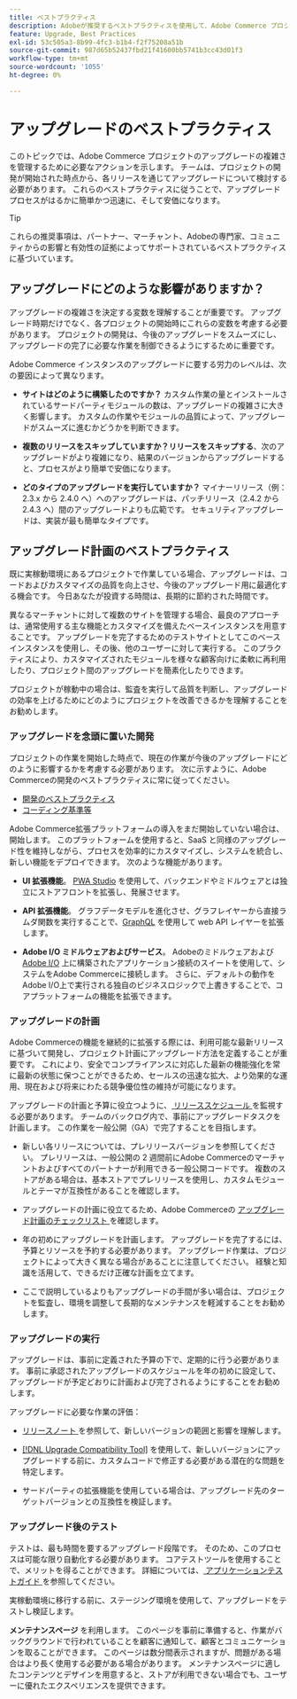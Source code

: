 ```yaml
---
title: ベストプラクティス
description: Adobeが推奨するベストプラクティスを使用して、Adobe Commerce プロジェクトのアップグレードプロセスを管理します。
feature: Upgrade, Best Practices
exl-id: 53c505a3-8b99-4fc3-b1b4-f2f75208a51b
source-git-commit: 987d65b52437fbd21f41600bb5741b3cc43d01f3
workflow-type: tm+mt
source-wordcount: '1055'
ht-degree: 0%

---
```


# アップグレードのベストプラクティス

このトピックでは、Adobe Commerce プロジェクトのアップグレードの複雑さを管理するために必要なアクションを示します。 チームは、プロジェクトの開発が開始された時点から、各リリースを通じてアップグレードについて検討する必要があります。 これらのベストプラクティスに従うことで、アップグレードプロセスがはるかに簡単かつ迅速に、そして安価になります。

>[!TIP]
>
>これらの推奨事項は、パートナー、マーチャント、Adobeの専門家、コミュニティからの影響と有効性の証拠によってサポートされているベストプラクティスに基づいています。

## アップグレードにどのような影響がありますか？

アップグレードの複雑さを決定する変数を理解することが重要です。 アップグレード時期だけでなく、各プロジェクトの開始時にこれらの変数を考慮する必要があります。 プロジェクトの開発は、今後のアップグレードをスムーズにし、アップグレードの完了に必要な作業を制御できるようにするために重要です。

Adobe Commerce インスタンスのアップグレードに要する労力のレベルは、次の要因によって異なります。

- **サイトはどのように構築したのですか？** カスタム作業の量とインストールされているサードパーティモジュールの数は、アップグレードの複雑さに大きく影響します。 カスタムの作業やモジュールの品質によって、アップグレードがスムーズに進むかどうかを判断できます。

- **複数のリリースをスキップしていますか？リリースをスキップする**、次のアップグレードがより複雑になり、結果のバージョンからアップグレードすると、プロセスがより簡単で安価になります。

- **どのタイプのアップグレードを実行していますか？** マイナーリリース（例：2.3.x から 2.4.0 へ）へのアップグレードは、パッチリリース（2.4.2 から 2.4.3 へ）間のアップグレードよりも広範です。 セキュリティアップグレードは、実装が最も簡単なタイプです。

## アップグレード計画のベストプラクティス

既に実稼動環境にあるプロジェクトで作業している場合、アップグレードは、コードおよびカスタマイズの品質を向上させ、今後のアップグレード用に最適化する機会です。 今日あなたが投資する時間は、長期的に節約された時間です。

異なるマーチャントに対して複数のサイトを管理する場合、最良のアプローチは、通常使用する主な機能とカスタマイズを備えたベースインスタンスを用意することです。 アップグレードを完了するためのテストサイトとしてこのベースインスタンスを使用し、その後、他のユーザーに対して実行する。 このプラクティスにより、カスタマイズされたモジュールを様々な顧客向けに柔軟に再利用したり、プロジェクト間のアップグレードを簡素化したりできます。

プロジェクトが稼動中の場合は、監査を実行して品質を判断し、アップグレードの効率を上げるためにどのようにプロジェクトを改善できるかを理解することをお勧めします。

### アップグレードを念頭に置いた開発

プロジェクトの作業を開始した時点で、現在の作業が今後のアップグレードにどのように影響するかを考慮する必要があります。 次に示すように、Adobe Commerceの開発のベストプラクティスに常に従ってください。

- [ 開発のベストプラクティス ](https://developer.adobe.com/commerce/php/best-practices/)
- [ コーディング基準等 ](https://developer.adobe.com/commerce/php/coding-standards/)

Adobe Commerce拡張プラットフォームの導入をまだ開始していない場合は、開始します。 このプラットフォームを使用すると、SaaS と同様のアップグレード性を維持しながら、プロセスを効率的にカスタマイズし、システムを統合し、新しい機能をデプロイできます。 次のような機能があります。

- **UI 拡張機能**。 [PWA Studio](https://developer.adobe.com/commerce/pwa-studio/) を使用して、バックエンドやミドルウェアとは独立にストアフロントを拡張し、発展させます。

- **API 拡張機能**。 グラフデータモデルを進化させ、グラフレイヤーから直接ラムダ関数を実行することで、[GraphQL](https://developer.adobe.com/commerce/webapi/graphql/index.html) を使用して web API レイヤーを拡張します。

- **Adobe I/O ミドルウェアおよびサービス**。 Adobeのミドルウェアおよび [Adobe I/O](https://www.adobe.io/) 上に構築されたアプリケーション接続のスイートを使用して、システムをAdobe Commerceに接続します。 さらに、デフォルトの動作をAdobe I/O上で実行される独自のビジネスロジックで上書きすることで、コアプラットフォームの機能を拡張できます。

### アップグレードの計画

Adobe Commerceの機能を継続的に拡張する際には、利用可能な最新リリースに基づいて開発し、プロジェクト計画にアップグレード方法を定義することが重要です。 これにより、安全でコンプライアンスに対応した最新の機能強化を常に最新の状態に保つことができるため、セールスの迅速な拡大、より効果的な運用、現在および将来にわたる競争優位性の維持が可能になります。

アップグレードの計画と予算に役立つように、[ リリーススケジュール ](https://experienceleague.adobe.com/ja/docs/commerce-operations/release/planning/schedule) を監視する必要があります。 チームのバックログ内で、事前にアップグレードタスクを計画します。 この作業を一般公開（GA）で完了することを目指します。

- 新しい各リリースについては、プレリリースバージョンを参照してください。 プレリリースは、一般公開の 2 週間前にAdobe Commerceのマーチャントおよびすべてのパートナーが利用できる一般公開コードです。 複数のストアがある場合は、基本ストアでプレリリースを使用し、カスタムモジュールとテーマが互換性があることを確認します。

- アップグレードの計画に役立てるため、Adobe Commerceの [ アップグレード計画のチェックリスト ](https://support.magento.com/hc/en-us/articles/360057968951) を確認します。

- 年の初めにアップグレードを計画します。 アップグレードを完了するには、予算とリソースを予約する必要があります。 アップグレード作業は、プロジェクトによって大きく異なる場合があることに注意してください。 経験と知識を活用して、できるだけ正確な計画を立てます。

- ここで説明しているよりもアップグレードの手間が多い場合は、プロジェクトを監査し、環境を調整して長期的なメンテナンスを軽減することをお勧めします。

### アップグレードの実行

アップグレードは、事前に定義された予算の下で、定期的に行う必要があります。 事前に承認されたアップグレードのスケジュールを年の初めに設定して、アップグレードが予定どおりに計画および完了されるようにすることをお勧めします。

アップグレードに必要な作業の評価：

- [ リリースノート ](https://experienceleague.adobe.com/ja/docs/commerce-operations/release/notes/overview) を参照して、新しいバージョンの範囲と影響を理解します。

- [[!DNL Upgrade Compatibility Tool]](../upgrade-compatibility-tool/overview.md) を使用して、新しいバージョンにアップグレードする前に、カスタムコードで修正する必要がある潜在的な問題を特定します。

- サードパーティの拡張機能を使用している場合は、アップグレード先のターゲットバージョンとの互換性を検証します。

### アップグレード後のテスト

テストは、最も時間を要するアップグレード段階です。 そのため、このプロセスは可能な限り自動化する必要があります。 コアテストツールを使用することで、メリットを得ることができます。 詳細については、[ アプリケーションテストガイド ](https://developer.adobe.com/commerce/testing/guide/) を参照してください。

実稼動環境に移行する前に、ステージング環境を使用して、アップグレードをテストし検証します。

**メンテナンスページ** を利用します。 このページを事前に準備すると、作業がバックグラウンドで行われていることを顧客に通知して、顧客とコミュニケーションを取ることができます。 このページは数分間表示されますが、問題がある場合はより長く使用する必要がある場合があります。 メンテナンスページに適したコンテンツとデザインを用意すると、ストアが利用できない場合でも、ユーザーに優れたエクスペリエンスを提供できます。
